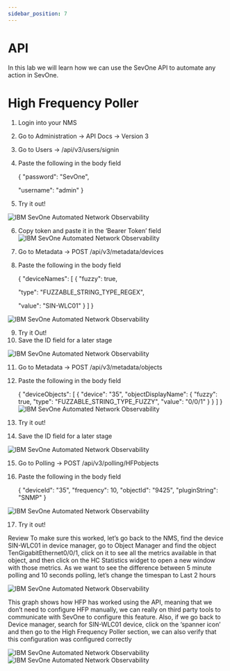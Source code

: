 ```yaml
---
sidebar_position: 7
---
```


# API

In this lab we will learn how we can use the SevOne API to automate any action in SevOne.

# High Frequency Poller

1. Login into your NMS
2. Go to Administration -> API Docs -> Version 3
3. Go to Users -> /api/v3/users/signin
4. Paste the following in the body field

    {
    "password": "SevOne",

    "username": "admin"
    }
5. Try it out!

![IBM SevOne Automated Network Observability](img/lab10/lab10-1.png)

6. Copy token and paste it in the ‘Bearer Token’ field
![IBM SevOne Automated Network Observability](img/lab10/lab10-2.png)

7. Go to Metadata -> POST /api/v3/metadata/devices
8. Paste the following in the body field

    {
    "deviceNames": [
    {
    "fuzzy": true,

    "type": "FUZZABLE_STRING_TYPE_REGEX",
    
    "value": "SIN-WLC01"
    }
    ]
    }

![IBM SevOne Automated Network Observability](img/lab10/lab10-3.png)

9. Try it Out!
10. Save the ID field for a later stage

![IBM SevOne Automated Network Observability](img/lab10/lab10-4.png)

11. Go to Metadata -> POST /api/v3/metadata/objects
12. Paste the following in the body field
    
    {
    "deviceObjects": [
    {
    "device": "35",
    "objectDisplayName": {
    "fuzzy": true,
    "type": "FUZZABLE_STRING_TYPE_FUZZY",
    "value": "0/0/1"
    }
    }
    ]
    }
![IBM SevOne Automated Network Observability](img/lab10/lab10-5.png)

13. Try it out!
14. Save the ID field for a later stage

![IBM SevOne Automated Network Observability](img/lab10/lab10-6.png)

15. Go to Polling -> POST /api/v3/polling/HFPobjects
16. Paste the following in the body field

    {
    "deviceId": "35",
    "frequency": 10,
    "objectId": "9425",
    "pluginString": "SNMP"
    }
    
![IBM SevOne Automated Network Observability](img/lab10/lab10-7.png)

17. Try it out!

Review
To make sure this worked, let’s go back to the NMS, find the device SIN-WLC01 in device manager, go to Object Manager and find the object TenGigabitEthernet0/0/1, click on it to see all the metrics available in that object, and then click on the HC Statistics widget to open a new window with those metrics. As we want to see the difference between 5 minute polling and 10 seconds polling, let’s change the timespan to Last 2 hours 

![IBM SevOne Automated Network Observability](img/lab10/lab10-8.png)

This graph shows how HFP has worked using the API, meaning that we don’t need to configure HFP manually, we can really on third party tools to communicate with SevOne to configure this feature. Also, if we go back to Device manager, search for SIN-WLC01 device, click on the ‘spanner icon’ and then go to the High Frequency Poller section, we can also verify that this configuration was configured correctly

![IBM SevOne Automated Network Observability](img/lab10/lab10-9.png)
![IBM SevOne Automated Network Observability](img/lab10/lab10-10.png)
